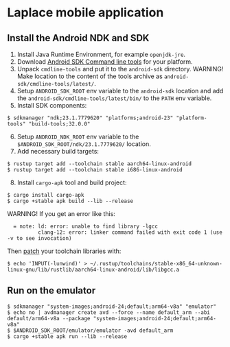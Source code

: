 # Laplace mobile application

## Install the Android NDK and SDK

1. Install Java Runtime Environment, for example `openjdk-jre`.
2. Download [Android SDK Command line tools](https://developer.android.com/studio#command-tools) for your platform.
3. Unpack `cmdline-tools` and put it to the `android-sdk` directory. WARNING! Make location to the content of the tools
archive as `android-sdk/cmdline-tools/latest/`.
4. Setup `ANDROID_SDK_ROOT` env variable to the `android-sdk` location and add the `android-sdk/cmdline-tools/latest/bin/`
to the `PATH` env variable.
5. Install SDK components:
```
$ sdkmanager "ndk;23.1.7779620" "platforms;android-23" "platform-tools" "build-tools;32.0.0"
```
6. Setup `ANDROID_NDK_ROOT` env variable to the `$ANDROID_SDK_ROOT/ndk/23.1.7779620/` location.
7. Add necessary build targets:
```
$ rustup target add --toolchain stable aarch64-linux-android
$ rustup target add --toolchain stable i686-linux-android
```
8. Install `cargo-apk` tool and build project:
```
$ cargo install cargo-apk
$ cargo +stable apk build --lib --release
```
WARNING! If you get an error like this:
```
  = note: ld: error: unable to find library -lgcc
          clang-12: error: linker command failed with exit code 1 (use -v to see invocation)
```
Then [patch](https://github.com/rust-windowing/android-ndk-rs/issues/265) your toolchain libraries with:
```shell
$ echo 'INPUT(-lunwind)' > ~/.rustup/toolchains/stable-x86_64-unknown-linux-gnu/lib/rustlib/aarch64-linux-android/lib/libgcc.a
```

## Run on the emulator

```shell
$ sdkmanager "system-images;android-24;default;arm64-v8a" "emulator"
$ echo no | avdmanager create avd --force --name default_arm --abi default/arm64-v8a --package "system-images;android-24;default;arm64-v8a"
$ $ANDROID_SDK_ROOT/emulator/emulator -avd default_arm
$ cargo +stable apk run --lib --release
```